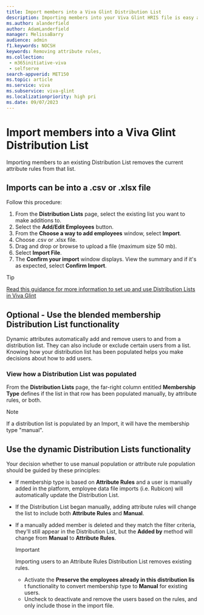 ```yaml
---
title: Import members into a Viva Glint Distribution List 
description: Importing members into your Viva Glint HRIS file is easy and you can also take advantage of the blended membership Distribution functionality.
ms.author: alanderfield
author: AdamLanderfield
manager: MelissaBarry
audience: admin
f1.keywords: NOCSH
keywords: Removing attribute rules,
ms.collection: 
 - m365initiative-viva
 - selfserve
search-appverid: MET150
ms.topic: article
ms.service: viva
ms.subservice: viva-glint
ms.localizationpriority: high pri
ms.date: 09/07/2023
---
```


# Import members into a Viva Glint Distribution List 

Importing members to an existing Distribution List removes the current attribute rules from that list.

## Imports can be into a .csv or .xlsx file

Follow this procedure:

1. From the **Distribution Lists** page, select the existing list you want to make additions to.
2. Select the **Add/Edit Employees** button.
3. From the **Choose a way to add employees** window, select **Import**.
4. Choose .csv or .xlsx file.
5. Drag and drop or browse to upload a file (maximum size 50 mb).
6. Select **Import File**.
7. The **Confirm your import** window displays. View the summary and if it's as expected, select **Confirm Import**.

> [!TIP]
> [Read this guidance for more information to set up and use Distribution Lists in Viva Glint](https://go.microsoft.com/fwlink/?linkid=2246615)

## Optional - Use the blended membership Distribution List functionality

Dynamic attributes automatically add and remove users to and from a distribution list. They can also include or exclude certain users from a list. Knowing how your distribution list has been populated helps you make decisions about how to add users.

### View how a Distribution List was populated

From the **Distribution Lists** page, the far-right column entitled **Membership Type** defines if the list in that row has been populated manually, by attribute rules, or both.

> [!NOTE]
> If a distribution list is populated by an Import, it will have the membership type "manual".

## Use the dynamic Distribution Lists functionality

Your decision whether to use manual population or attribute rule population should be guided by these principles:

- If membership type is based on **Attribute Rules** and a user is manually added in the platform, employee data file imports (i.e. Rubicon) will automatically update the Distribution List.
- If the Distribution List began manually, adding attribute rules will change the list to include both **Attribute Rules** and **Manual**.
- If a manually added member is deleted and they match the filter criteria, they'll still appear in the Distribution List, but the **Added by** method will change from **Manual** to **Attribute Rules**.

    > [!IMPORTANT]
    > Importing users to an Attribute Rules Distribution List removes existing rules.
    >
    > - Activate the **Preserve the employees already in this distribution lis** t functionality to convert membership type to **Manual** for existing users.
    > - Uncheck to deactivate and remove the users based on the rules, and only include those in the import file.
